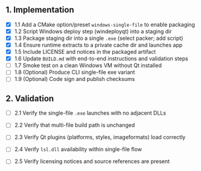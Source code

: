 ## 1. Implementation

- [x] 1.1 Add a CMake option/preset `windows-single-file` to enable packaging
- [x] 1.2 Script Windows deploy step (windeployqt) into a staging dir
- [x] 1.3 Package staging dir into a single `.exe` (select packer; add script)
- [x] 1.4 Ensure runtime extracts to a private cache dir and launches app
- [x] 1.5 Include LICENSE and notices in the packaged artifact
- [x] 1.6 Update `BUILD.md` with end-to-end instructions and validation steps
- [ ] 1.7 Smoke test on a clean Windows VM without Qt installed
- [ ] 1.8 (Optional) Produce CLI single-file exe variant
- [ ] 1.9 (Optional) Code sign and publish checksums

## 2. Validation

- [ ] 2.1 Verify the single-file `.exe` launches with no adjacent DLLs
- [ ] 2.2 Verify that multi-file build path is unchanged
- [ ] 2.3 Verify Qt plugins (platforms, styles, imageformats) load correctly
- [ ] 2.4 Verify `lsl.dll` availability within single-file flow
- [ ] 2.5 Verify licensing notices and source references are present


